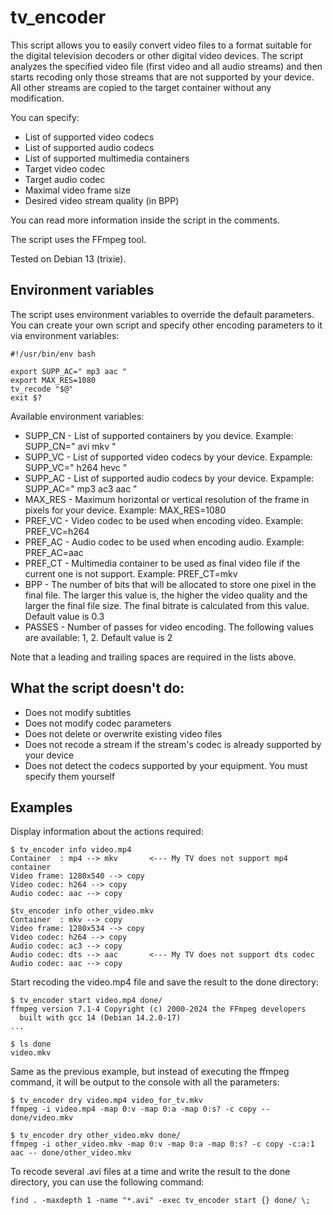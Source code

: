 # tv_encoder

This script allows you to easily convert video files to a format suitable for the digital television decoders or other digital video devices.
The script analyzes the specified video file (first video and all audio streams) and then starts recoding only those streams that are not supported by your device. All other streams are copied to the target container without any modification.

You can specify:

- List of supported video codecs
- List of supported audio codecs
- List of supported multimedia containers
- Target video codec
- Target audio codec
- Maximal video frame size
- Desired video stream quality (in BPP)

You can read more information inside the script in the comments.

The script uses the FFmpeg tool.

Tested on Debian 13 (trixie).

## Environment variables

The script uses environment variables to override the default parameters.
You can create your own script and specify other encoding parameters
to it via environment variables:

```
#!/usr/bin/env bash

export SUPP_AC=" mp3 aac "
export MAX_RES=1080
tv_recode "$@"
exit $?
```

Available environment variables:

- SUPP_CN - List of supported containers by you device. Example: SUPP_CN=" avi mkv "
- SUPP_VC - List of supported video codecs by your device. Expample: SUPP_VC=" h264 hevc "
- SUPP_AC - List of supported audio codecs by your device. Expample: SUPP_AC=" mp3 ac3 aac "
- MAX_RES - Maximum horizontal or vertical resolution of the frame in pixels for your device. Example: MAX_RES=1080
- PREF_VC - Video codec to be used when encoding video. Example: PREF_VC=h264
- PREF_AC - Audio codec to be used when encoding audio. Example: PREF_AC=aac
- PREF_CT - Multimedia container to be used as final video file if the current one is not support. Example: PREF_CT=mkv
- BPP     - The number of bits that will be allocated to store one pixel in the final file. The larger this value is, the higher the video quality and the larger the final file size. The final bitrate is calculated from this value. Default value is 0.3
- PASSES  - Number of passes for video encoding. The following values are available: 1, 2. Default value is 2

Note that a leading and trailing spaces are required in the lists above.

## What the script doesn't do:

- Does not modify subtitles
- Does not modify codec parameters
- Does not delete or overwrite existing video files
- Does not recode a stream if the stream's codec is already supported by your device
- Does not detect the codecs supported by your equipment. You must specify them yourself

## Examples

Display information about the actions required:

```
$ tv_encoder info video.mp4
Container  : mp4 --> mkv       <--- My TV does not support mp4 container
Video frame: 1280x540 --> copy
Video codec: h264 --> copy
Audio codec: aac --> copy

$tv_encoder info other_video.mkv
Container  : mkv --> copy
Video frame: 1280x534 --> copy
Video codec: h264 --> copy
Audio codec: ac3 --> copy
Audio codec: dts --> aac       <--- My TV does not support dts codec
Audio codec: aac --> copy
```

Start recoding the video.mp4 file and save the result to the done directory:

```
$ tv_encoder start video.mp4 done/
ffmpeg version 7.1-4 Copyright (c) 2000-2024 the FFmpeg developers
  built with gcc 14 (Debian 14.2.0-17)
...

$ ls done
video.mkv
```

Same as the previous example, but instead of executing the ffmpeg command, it will be output to the console with all the parameters:

```
$ tv_encoder dry video.mp4 video_for_tv.mkv
ffmpeg -i video.mp4 -map 0:v -map 0:a -map 0:s? -c copy -- done/video.mkv

$ tv_encoder dry other_video.mkv done/
ffmpeg -i other_video.mkv -map 0:v -map 0:a -map 0:s? -c copy -c:a:1 aac -- done/other_video.mkv
```

To recode several .avi files at a time and write the result to the done directory, you can use the following command:

```
find . -maxdepth 1 -name "*.avi" -exec tv_encoder start {} done/ \;
```
